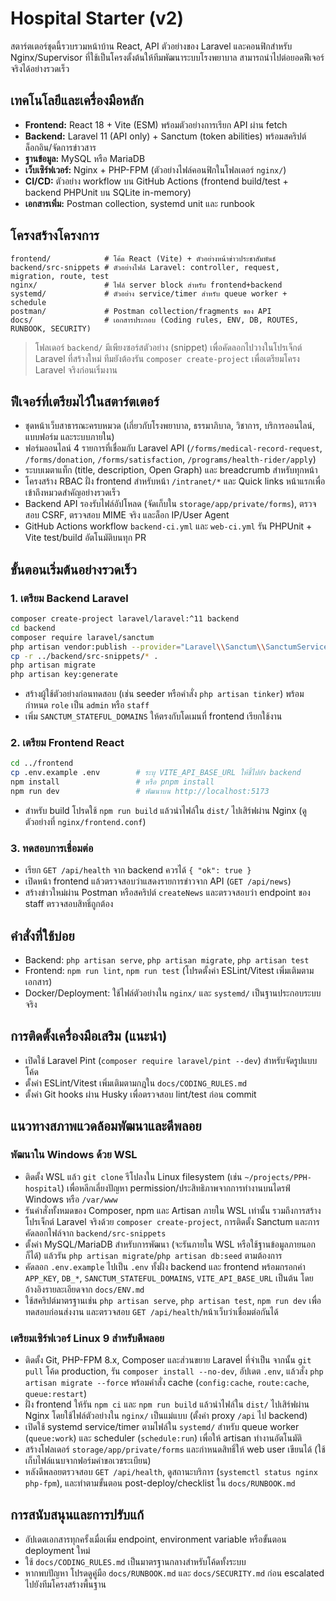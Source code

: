 ﻿# Hospital Starter (v2)

สตาร์ตเตอร์ชุดนี้รวบรวมหน้าบ้าน React, API ตัวอย่างของ Laravel และคอนฟิกสำหรับ Nginx/Supervisor ที่ใช้เป็นโครงตั้งต้นให้ทีมพัฒนาระบบโรงพยาบาล สามารถนำไปต่อยอดฟีเจอร์จริงได้อย่างรวดเร็ว

## เทคโนโลยีและเครื่องมือหลัก
- **Frontend:** React 18 + Vite (ESM) พร้อมตัวอย่างการเรียก API ผ่าน fetch
- **Backend:** Laravel 11 (API only) + Sanctum (token abilities) พร้อมสคริปต์ล็อกอิน/จัดการข่าวสาร
- **ฐานข้อมูล:** MySQL หรือ MariaDB
- **เว็บเซิร์ฟเวอร์:** Nginx + PHP-FPM (ตัวอย่างไฟล์คอนฟิกในโฟลเดอร์ `nginx/`)
- **CI/CD:** ตัวอย่าง workflow บน GitHub Actions (frontend build/test + backend PHPUnit บน SQLite in-memory)
- **เอกสารเพิ่ม:** Postman collection, systemd unit และ runbook

## โครงสร้างโครงการ
```
frontend/            # โค้ด React (Vite) + ตัวอย่างหน้าข่าวประชาสัมพันธ์
backend/src-snippets # ตัวอย่างไฟล์ Laravel: controller, request, migration, route, test
nginx/               # ไฟล์ server block สำหรับ frontend+backend
systemd/             # ตัวอย่าง service/timer สำหรับ queue worker + schedule
postman/             # Postman collection/fragments ของ API
docs/                # เอกสารประกอบ (Coding rules, ENV, DB, ROUTES, RUNBOOK, SECURITY)
```

> โฟลเดอร์ `backend/` มีเพียงซอร์สตัวอย่าง (snippet) เพื่อคัดลอกไปวางในโปรเจ็กต์ Laravel ที่สร้างใหม่ ทีมยังต้องรัน `composer create-project` เพื่อเตรียมโครง Laravel จริงก่อนเริ่มงาน

## ฟีเจอร์ที่เตรียมไว้ในสตาร์ตเตอร์
- ชุดหน้าเว็บสาธารณะครบหมวด (เกี่ยวกับโรงพยาบาล, ธรรมาภิบาล, วิชาการ, บริการออนไลน์, แบบฟอร์ม และระบบภายใน)
- ฟอร์มออนไลน์ 4 รายการที่เชื่อมกับ Laravel API (`/forms/medical-record-request`, `/forms/donation`, `/forms/satisfaction`, `/programs/health-rider/apply`)
- ระบบเมตาแท็ก (title, description, Open Graph) และ breadcrumb สำหรับทุกหน้า
- โครงสร้าง RBAC ฝั่ง frontend สำหรับหน้า `/intranet/*` และ Quick links หน้าแรกเพื่อเข้าถึงหมวดสำคัญอย่างรวดเร็ว
- Backend API รองรับไฟล์อัปโหลด (จัดเก็บใน `storage/app/private/forms`), ตรวจสอบ CSRF, ตรวจสอบ MIME จริง และล็อก IP/User Agent
- GitHub Actions workflow `backend-ci.yml` และ `web-ci.yml` รัน PHPUnit + Vite test/build อัตโนมัติบนทุก PR

## ขั้นตอนเริ่มต้นอย่างรวดเร็ว

### 1. เตรียม Backend Laravel
```bash
composer create-project laravel/laravel:^11 backend
cd backend
composer require laravel/sanctum
php artisan vendor:publish --provider="Laravel\\Sanctum\\SanctumServiceProvider"
cp -r ../backend/src-snippets/* .
php artisan migrate
php artisan key:generate
```
- สร้างผู้ใช้ตัวอย่างก่อนทดสอบ (เช่น seeder หรือคำสั่ง `php artisan tinker`) พร้อมกำหนด `role` เป็น `admin` หรือ `staff`
- เพิ่ม `SANCTUM_STATEFUL_DOMAINS` ให้ตรงกับโดเมนที่ frontend เรียกใช้งาน

### 2. เตรียม Frontend React
```bash
cd ../frontend
cp .env.example .env        # ระบุ VITE_API_BASE_URL ให้ชี้ไปยัง backend
npm install                 # หรือ pnpm install
npm run dev                 # พัฒนาบน http://localhost:5173
```
- สำหรับ build โปรดใช้ `npm run build` แล้วนำไฟล์ใน `dist/` ไปเสิร์ฟผ่าน Nginx (ดูตัวอย่างที่ `nginx/frontend.conf`)

### 3. ทดสอบการเชื่อมต่อ
- เรียก `GET /api/health` จาก backend ควรได้ `{ "ok": true }`
- เปิดหน้า frontend แล้วตรวจสอบว่าแสดงรายการข่าวจาก API (`GET /api/news`)
- สร้างข่าวใหม่ผ่าน Postman หรือสคริปต์ `createNews` และตรวจสอบว่า endpoint ของ staff ตรวจสอบสิทธิ์ถูกต้อง

## คำสั่งที่ใช้บ่อย
- Backend: `php artisan serve`, `php artisan migrate`, `php artisan test`
- Frontend: `npm run lint`, `npm run test` (โปรดตั้งค่า ESLint/Vitest เพิ่มเติมตามเอกสาร)
- Docker/Deployment: ใช้ไฟล์ตัวอย่างใน `nginx/` และ `systemd/` เป็นฐานประกอบระบบจริง

## การติดตั้งเครื่องมือเสริม (แนะนำ)
- เปิดใช้ Laravel Pint (`composer require laravel/pint --dev`) สำหรับจัดรูปแบบโค้ด
- ตั้งค่า ESLint/Vitest เพิ่มเติมตามกฎใน `docs/CODING_RULES.md`
- ตั้งค่า Git hooks ผ่าน Husky เพื่อตรวจสอบ lint/test ก่อน commit

## แนวทางสภาพแวดล้อมพัฒนาและดีพลอย

### พัฒนาใน Windows ด้วย WSL
- ติดตั้ง WSL แล้ว `git clone` รีโปลงใน Linux filesystem (เช่น `~/projects/PPH-hospital`) เพื่อหลีกเลี่ยงปัญหา permission/ประสิทธิภาพจากการทำงานบนไดรฟ์ Windows หรือ `/var/www`
- รันคำสั่งทั้งหมดของ Composer, npm และ Artisan ภายใน WSL เท่านั้น รวมถึงการสร้างโปรเจ็กต์ Laravel จริงด้วย `composer create-project`, การติดตั้ง Sanctum และการคัดลอกไฟล์จาก `backend/src-snippets`
- ตั้งค่า MySQL/MariaDB สำหรับการพัฒนา (จะรันภายใน WSL หรือใช้ฐานข้อมูลภายนอกก็ได้) แล้วรัน `php artisan migrate`/`php artisan db:seed` ตามต้องการ
- คัดลอก `.env.example` ไปเป็น `.env` ทั้งฝั่ง backend และ frontend พร้อมกรอกค่า `APP_KEY`, `DB_*`, `SANCTUM_STATEFUL_DOMAINS`, `VITE_API_BASE_URL` เป็นต้น โดยอ้างอิงรายละเอียดจาก `docs/ENV.md`
- ใช้สคริปต์มาตรฐานเช่น `php artisan serve`, `php artisan test`, `npm run dev` เพื่อทดสอบก่อนส่งงาน และตรวจสอบ `GET /api/health`/หน้าเว็บว่าเชื่อมต่อกันได้

### เตรียมเซิร์ฟเวอร์ Linux 9 สำหรับดีพลอย
- ติดตั้ง Git, PHP-FPM 8.x, Composer และส่วนขยาย Laravel ที่จำเป็น จากนั้น `git pull` โค้ด production, รัน `composer install --no-dev`, อัปเดต `.env`, แล้วสั่ง `php artisan migrate --force` พร้อมคำสั่ง cache (`config:cache`, `route:cache`, `queue:restart`)
- ฝั่ง frontend ให้รัน `npm ci` และ `npm run build` แล้วนำไฟล์ใน `dist/` ไปเสิร์ฟผ่าน Nginx โดยใช้ไฟล์ตัวอย่างใน `nginx/` เป็นแม่แบบ (ตั้งค่า proxy `/api` ไป backend)
- เปิดใช้ systemd service/timer ตามไฟล์ใน `systemd/` สำหรับ queue worker (`queue:work`) และ scheduler (`schedule:run`) เพื่อให้ artisan ทำงานอัตโนมัติ
- สร้างโฟลเดอร์ `storage/app/private/forms` และกำหนดสิทธิ์ให้ web user เขียนได้ (ใช้เก็บไฟล์แนบจากฟอร์มคำขอเวชระเบียน)
- หลังดีพลอยตรวจสอบ `GET /api/health`, ดูสถานะบริการ (`systemctl status nginx php-fpm`), และทำตามขั้นตอน post-deploy/checklist ใน `docs/RUNBOOK.md`

## การสนับสนุนและการปรับแก้
- อัปเดตเอกสารทุกครั้งเมื่อเพิ่ม endpoint, environment variable หรือขั้นตอน deployment ใหม่
- ใช้ `docs/CODING_RULES.md` เป็นมาตรฐานกลางสำหรับโค้ดทั้งระบบ
- หากพบปัญหา โปรดดูคู่มือ `docs/RUNBOOK.md` และ `docs/SECURITY.md` ก่อน escalated ไปยังทีมโครงสร้างพื้นฐาน
